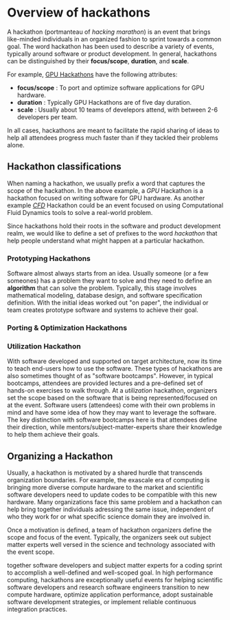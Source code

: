 # Overview of hackathons

A hackathon (portmanteau of *hacking marathon*) is an event that brings like-minded individuals in an organized fashion to sprint towards a common goal. The word hackathon has been used to describe a variety of events, typically around software or product development. In general, hackathons can be distinguished by their **focus/scope**, **duration**, and **scale**.

For example, [GPU Hackathons](https://www.oshackathon.com/events/2021-amd-rocm-hackathons) have the following attributes:
* **focus/scope** : To port and optimize software applications for GPU hardware.
* **duration** : Typically GPU Hackathons are of five day duration.
* **scale** : Usually about 10 teams of develepors attend, with between 2-6 developers per team.

In all cases, hackathons are meant to facilitate the rapid sharing of ideas to help all attendees progress much faster than if they tackled their problems alone.


## Hackathon classifications
When naming a hackathon, we usually prefix a word that captures the scope of the hackathon. In the above example, a *GPU* Hackathon is a hackathon focused on writing software for GPU hardware. As another example [*CFD*](https://www.oshackathon.org/events/2021-cloud-cfd-hackathon) Hackathon could be an event focused on using Computational Fluid Dynamics tools to solve a real-world problem. 

Since hackathons hold their roots in the software and product development realm, we would like to define a set of prefixes to the word *hackathon* that help people understand what might happen at a particular hackathon. 

### Prototyping Hackathons
Software almost always starts from an idea. Usually someone (or a few someones) has a problem they want to solve and they need to define an **algorithm** that can solve the problem. Typically, this stage involves mathematical modeling, database design, and software specification definition. With the initial ideas worked out "on paper", the individual or team creates prototype software and systems to achieve their goal. 


### Porting & Optimization Hackathons



### Utilization Hackathon
With software developed and supported on target architecture, now its time to teach end-users how to use the software. These types of hackathons are also sometimes thought of as "software bootcamps". However, in typical bootcamps, attendees are provided lectures and a pre-defined set of hands-on exercises to walk through. At a *utilization* hackathon, organizers set the scope based on the software that is being represented/focused on at the event. Software users (attendees) come with their own problems in mind and have some idea of how they may want to leverage the software. The key distinction with software bootcamps here is that attendees define their direction, while mentors/subject-matter-experts share their knowledge to help them achieve their goals.
 

## Organizing a Hackathon
Usually, a hackathon is motivated by a shared hurdle that transcends organization boundaries. For example, the exascale era of computing is bringing more diverse compute hardware to the market and scientific software developers need to update codes to be compatible with this new hardware. Many organizations face this same problem and a hackathon can help bring together individuals adressing the same issue, independent of who they work for or what specific science domain they are involved in.

Once a motivation is defined, a team of hackathon organizers define the scope and focus of the event. Typically, the organizers seek out subject matter experts well versed in the science and technology associated with the event scope.

 together software developers and subject matter experts for a coding sprint to accomplish a well-defined and well-scoped goal. In high performance computing, hackathons are exceptionally useful events for helping scientific software developers and research software engineers transition to new compute hardware, optimize application performance, adopt sustainable software development strategies, or implement reliable continuous integration practices. 
